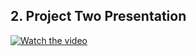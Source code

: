 ## 2. Project Two Presentation

[![Watch the video](https://img.youtube.com/vi/YOjaB08KFhU/maxresdefault.jpg)](https://www.youtube.com/watch?v=YOjaB08KFhU)

